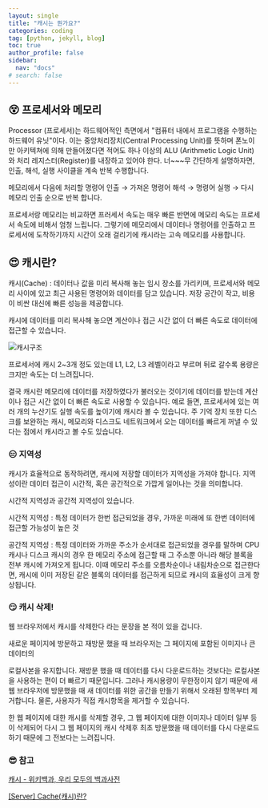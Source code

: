 ```yaml
---
layout: single
title: "캐시는 뭔가요?"
categories: coding
tag: [python, jekyll, blog]
toc: true
author_profile: false
sidebar:
  nav: "docs"
# search: false
---
```


## 😵 프로세서와 메모리

Processor (프로세서)는 하드웨어적인 측면에서 "컴퓨터 내에서 프로그램을 수행하는 하드웨어 유닛"이다. 이는 중앙처리장치(Central Processing Unit)를 뜻하며 폰노이만 아키텍쳐에 의해 만들어졌다면 적어도 하나 이상의 ALU (Arithmetic Logic Unit)와 처리 레지스터(Register)를 내장하고 있어야 한다. 너~~~무 간단하게 설명하자면, 인출, 해석, 실행 사이클을 계속 반복 수행합니다.

메모리에서 다음에 처리할 명령어 인출 → 가져온 명령어 해석 → 명령어 실행 → 다시 메모리 인출 순으로 반복 합니다.

프로세서랑 메모리는 비교하면 프러세서 속도는 매우 빠른 반면에 메모리 속도는 프로세서 속도에 비해서 엄청 느립니다. 그렇기에 메모리에서 데이터나 명령어를 인출하고 프로세서에 도착하기까지 시간이 오래 걸리기에 캐시라는 고속 메모리를 사용합니다.

## 😍 캐시란?

캐시(Cache) : 데이터나 값을 미리 복사해 놓는 임시 장소를 가리키며, 프로세서와 메모리 사이에 있고 최근 사용된 명령어와 데이터를 담고 있습니다. 저장 공간이 작고, 비용이 비싼 대신에 빠른 성능을 제공합니다.

캐시에 데이터를 미리 복사해 놓으면 계산이나 접근 시간 없이 더 빠른 속도로 데이터에 접근할 수 있습니다.

![캐시구조](https://img1.daumcdn.net/thumb/R1280x0/?scode=mtistory2&fname=https%3A%2F%2Fblog.kakaocdn.net%2Fdn%2FZdW35%2FbtqCbTDmFj5%2FAKbAUKiWseStnfD1Cd7gqk%2Fimg.png)

프로세서에 캐시 2~3개 정도 있는데 L1, L2, L3 레벨이라고 부르며 뒤로 갈수록 용량은 크지만 속도는 더 느려집니다.

결국 캐시란 메모리에 데이터를 저장하였다가 불러오는 것이기에 데이터를 받는데 계산이나 접근 시간 없이 더 빠른 속도로 사용할 수 있습니다. 예로 들면, 프로세서에 있는 여러 개의 누산기도 실행 속도를 높이기에 캐시라 볼 수 있습니다. 주 기억 장치 또한 디스크를 보완하는 캐시, 메모리와 디스크도 네트워크에서 오는 데이터를 빠르게 꺼낼 수 있다는 점에서 캐시라고 볼 수도 있습니다.

### 😑 지역성

캐시가 효율적으로 동작하려면, 캐시에 저장할 데이터가 지역성을 가져야 합니다. 지역성이란 데이터 접근이 시간적, 혹은 공간적으로 가깝게 일어나는 것을 의미합니다.

시간적 지역성과 공간적 지역성이 있습니다.

시간적 지역성 : 특정 데이터가 한번 접근되었을 경우, 가까운 미래에 또 한번 데이터에 접근할 가능성이 높은 것

공간적 지역성 : 특정 데이터와 가까운 주소가 순서대로 접근되었을 경우를 말하며 CPU 캐시나 디스크 캐시의 경우 한 메모리 주소에 접근할 때 그 주소뿐 아니라 해당 블록을 전부 캐시에 가져오게 됩니다. 이때 메모리 주소를 오름차순이나 내림차순으로 접근한다면, 캐시에 이미 저장된 같은 블록의 데이터를 접근하게 되므로 캐시의 효율성이 크게 향상됩니다.

### 😏 캐시 삭제!

웹 브라우저에서 캐시를 삭제한다 라는 문장을 본 적이 있을 겁니다.

새로운 페이지에 방문하고 재방문 했을 때 브라우저는 그 페이지에 포함된 이미지나 큰 데이터의

로컬사본을 유지합니다. 재방문 했을 때 데이터를 다시 다운로드하는 것보다는 로컬사본을 사용하는 편이 더 빠르기 때문입니다. 그러나 캐시용량이 무한정이지 않기 때문에 새 웹 브라우저에 방문했을 때 새 데이터를 위한 공간을 만들기 위해서 오래된 항목부터 제거합니다. 물론, 사용자가 직접 캐시항목을 제거할 수 있습니다.

한 웹 페이지에 대한 캐시를 삭제할 경우, 그 웹 페이지에 대한 이미지나 데이터 일부 등이 삭제되어 다시 그 웹 페이지의 캐시 삭제후 최초 방문했을 때 데이터를 다시 다운로드하기 때문에 그 전보다는 느려집니다.

### 😎 참고

[캐시 - 위키백과, 우리 모두의 백과사전](https://ko.wikipedia.org/wiki/%EC%BA%90%EC%8B%9C)

[[Server] Cache(캐시)란?](https://mangkyu.tistory.com/69)
